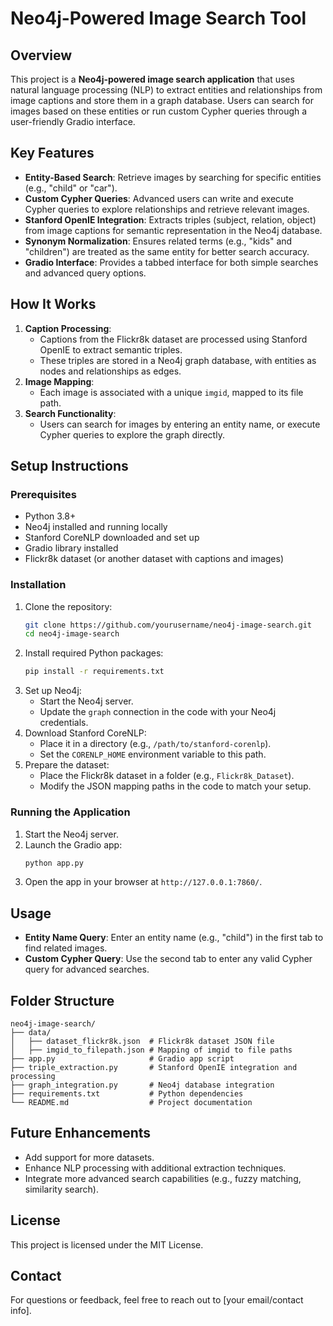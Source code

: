 # Neo4j-Powered Image Search Tool

## Overview
This project is a **Neo4j-powered image search application** that uses natural language processing (NLP) to extract entities and relationships from image captions and store them in a graph database. Users can search for images based on these entities or run custom Cypher queries through a user-friendly Gradio interface.

## Key Features
- **Entity-Based Search**: Retrieve images by searching for specific entities (e.g., "child" or "car").
- **Custom Cypher Queries**: Advanced users can write and execute Cypher queries to explore relationships and retrieve relevant images.
- **Stanford OpenIE Integration**: Extracts triples (subject, relation, object) from image captions for semantic representation in the Neo4j database.
- **Synonym Normalization**: Ensures related terms (e.g., "kids" and "children") are treated as the same entity for better search accuracy.
- **Gradio Interface**: Provides a tabbed interface for both simple searches and advanced query options.

## How It Works
1. **Caption Processing**:
   - Captions from the Flickr8k dataset are processed using Stanford OpenIE to extract semantic triples.
   - These triples are stored in a Neo4j graph database, with entities as nodes and relationships as edges.
2. **Image Mapping**:
   - Each image is associated with a unique `imgid`, mapped to its file path.
3. **Search Functionality**:
   - Users can search for images by entering an entity name, or execute Cypher queries to explore the graph directly.

## Setup Instructions

### Prerequisites
- Python 3.8+
- Neo4j installed and running locally
- Stanford CoreNLP downloaded and set up
- Gradio library installed
- Flickr8k dataset (or another dataset with captions and images)

### Installation
1. Clone the repository:
   ```bash
   git clone https://github.com/yourusername/neo4j-image-search.git
   cd neo4j-image-search
   ```
2. Install required Python packages:
   ```bash
   pip install -r requirements.txt
   ```
3. Set up Neo4j:
   - Start the Neo4j server.
   - Update the `graph` connection in the code with your Neo4j credentials.
4. Download Stanford CoreNLP:
   - Place it in a directory (e.g., `/path/to/stanford-corenlp`).
   - Set the `CORENLP_HOME` environment variable to this path.
5. Prepare the dataset:
   - Place the Flickr8k dataset in a folder (e.g., `Flickr8k_Dataset`).
   - Modify the JSON mapping paths in the code to match your setup.

### Running the Application
1. Start the Neo4j server.
2. Launch the Gradio app:
   ```bash
   python app.py
   ```
3. Open the app in your browser at `http://127.0.0.1:7860/`.

## Usage
- **Entity Name Query**: Enter an entity name (e.g., "child") in the first tab to find related images.
- **Custom Cypher Query**: Use the second tab to enter any valid Cypher query for advanced searches.

## Folder Structure
```
neo4j-image-search/
├── data/
│   ├── dataset_flickr8k.json  # Flickr8k dataset JSON file
│   ├── imgid_to_filepath.json # Mapping of imgid to file paths
├── app.py                     # Gradio app script
├── triple_extraction.py       # Stanford OpenIE integration and processing
├── graph_integration.py       # Neo4j database integration
├── requirements.txt           # Python dependencies
└── README.md                  # Project documentation
```

## Future Enhancements
- Add support for more datasets.
- Enhance NLP processing with additional extraction techniques.
- Integrate more advanced search capabilities (e.g., fuzzy matching, similarity search).

## License
This project is licensed under the MIT License.

## Contact
For questions or feedback, feel free to reach out to [your email/contact info].
